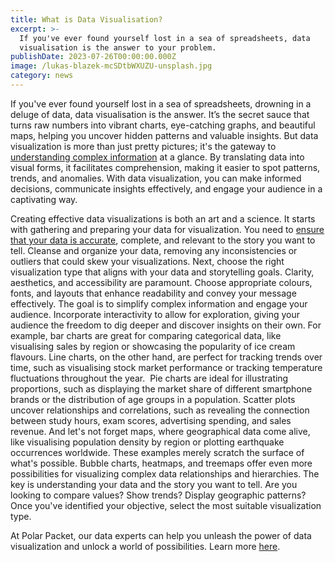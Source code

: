 ```yaml
---
title: What is Data Visualisation?
excerpt: >-
  If you've ever found yourself lost in a sea of spreadsheets, data
  visualisation is the answer to your problem.
publishDate: 2023-07-26T00:00:00.000Z
image: /lukas-blazek-mcSDtbWXUZU-unsplash.jpg
category: news
---
```


If you've ever found yourself lost in a sea of spreadsheets, drowning in a deluge of data, data visualisation is the answer. It’s the secret sauce that turns raw numbers into vibrant charts, eye-catching graphs, and beautiful maps, helping you uncover hidden patterns and valuable insights.
But data visualization is more than just pretty pictures; it's the gateway to [understanding complex information](https://polarpacket.com/blog/top_5_benefits_of_data_analytics_for_your_business/) at a glance. By translating data into visual forms, it facilitates comprehension, making it easier to spot patterns, trends, and anomalies. With data visualization, you can make informed decisions, communicate insights effectively, and engage your audience in a captivating way.

Creating effective data visualizations is both an art and a science. It starts with gathering and preparing your data for visualization. You need to [ensure that your data is accurate](https://polarpacket.com/blog/5-ways-to-improve-data-literacy-in-your-company/), complete, and relevant to the story you want to tell. Cleanse and organize your data, removing any inconsistencies or outliers that could skew your visualizations.
Next, choose the right visualization type that aligns with your data and storytelling goals. Clarity, aesthetics, and accessibility are paramount. Choose appropriate colours, fonts, and layouts that enhance readability and convey your message effectively. The goal is to simplify complex information and engage your audience. Incorporate interactivity to allow for exploration, giving your audience the freedom to dig deeper and discover insights on their own.
For example, bar charts are great for comparing categorical data, like visualising sales by region or showcasing the popularity of ice cream flavours. Line charts, on the other hand, are perfect for tracking trends over time, such as visualising stock market performance or tracking temperature fluctuations throughout the year. 
Pie charts are ideal for illustrating proportions, such as displaying the market share of different smartphone brands or the distribution of age groups in a population. Scatter plots uncover relationships and correlations, such as revealing the connection between study hours, exam scores, advertising spending, and sales revenue. And let's not forget maps, where geographical data come alive, like visualising population density by region or plotting earthquake occurrences worldwide.
These examples merely scratch the surface of what's possible. Bubble charts, heatmaps, and treemaps offer even more possibilities for visualizing complex data relationships and hierarchies. The key is understanding your data and the story you want to tell. Are you looking to compare values? Show trends? Display geographic patterns? Once you've identified your objective, select the most suitable visualization type.

At Polar Packet, our data experts can help you unleash the power of data visualization and unlock a world of possibilities. Learn more [here](https://polarpacket.com/).
